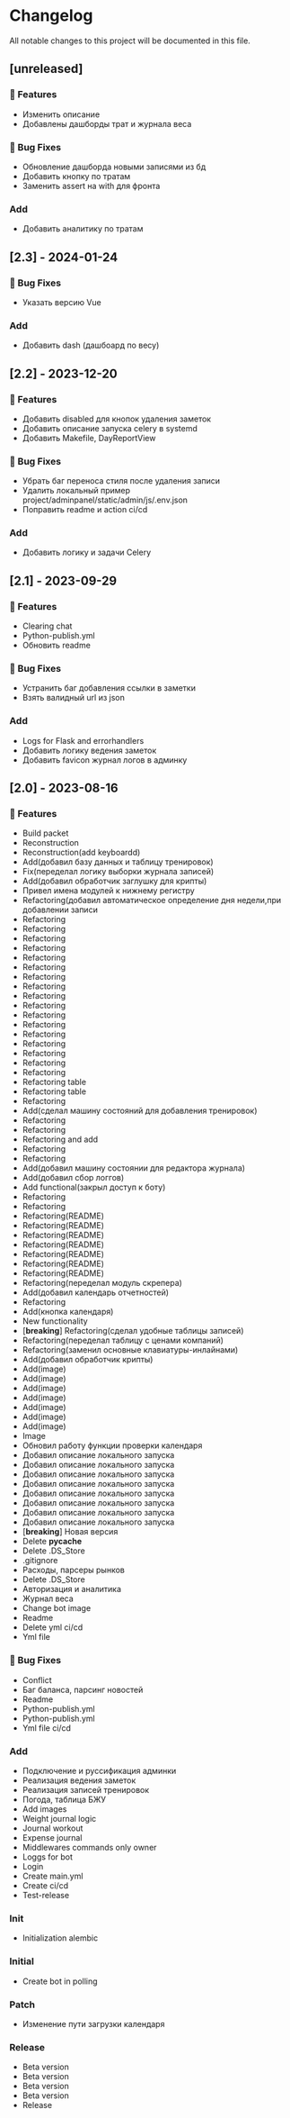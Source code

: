 # Changelog

All notable changes to this project will be documented in this file.

## [unreleased]

### 🚀 Features

- Изменить описание
- Добавлены дашборды трат и журнала веса

### 🐛 Bug Fixes

- Обновление дашборда новыми записями из бд
- Добавить кнопку по тратам
- Заменить assert на with  для фронта

### Add

- Добавить аналитику по тратам

## [2.3] - 2024-01-24

### 🐛 Bug Fixes

- Указать версию Vue

### Add

- Добавить dash (дашбоард по весу)

## [2.2] - 2023-12-20

### 🚀 Features

- Добавить disabled для кнопок удаления заметок
- Добавить описание запуска celery в systemd
- Добавить Makefile, DayReportView

### 🐛 Bug Fixes

- Убрать баг переноса стиля после удаления записи
- Удалить локальный пример project/adminpanel/static/admin/js/.env.json
- Поправить readme и action ci/cd

### Add

- Добавить логику и задачи Celery

## [2.1] - 2023-09-29

### 🚀 Features

- Clearing chat
- Python-publish.yml
- Обновить readme

### 🐛 Bug Fixes

- Устранить баг добавления ссылки в заметки
- Взять валидный url из json

### Add

- Logs for Flask and errorhandlers
- Добавить логику ведения заметок
- Добавить favicon журнал логов в админку

## [2.0] - 2023-08-16

### 🚀 Features

- Build packet
- Reconstruction
- Reconstruction(add keyboardd)
- Add(добавил базу данных и таблицу тренировок)
- Fix(переделал логику выборки журнала записей)
- Add(добавил обработчик заглушку для крипты)
- Привел имена модулей к нижнему регистру
- Refactoring(добавил автоматическое определение дня недели,при добавлении записи
- Refactoring
- Refactoring
- Refactoring
- Refactoring
- Refactoring
- Refactoring
- Refactoring
- Refactoring
- Refactoring
- Refactoring
- Refactoring
- Refactoring
- Refactoring
- Refactoring
- Refactoring
- Refactoring
- Refactoring
- Refactoring table
- Refactoring table
- Refactoring
- Add(сделал машину состояний для добавления тренировок)
- Refactoring
- Refactoring
- Refactoring and add
- Refactoring
- Refactoring
- Add(добавил машину состоянии для редактора журнала)
- Add(добавил сбор логгов)
- Add functional(закрыл доступ к боту)
- Refactoring
- Refactoring
- Refactoring(README)
- Refactoring(README)
- Refactoring(README)
- Refactoring(README)
- Refactoring(README)
- Refactoring(README)
- Refactoring(README)
- Refactoring(переделал модуль скрепера)
- Add(добавил календарь отчетностей)
- Refactoring
- Add(кнопка календаря)
- New functionality
- [**breaking**] Refactoring(сделал удобные таблицы записей)
- Refactoring(переделал таблицу с ценами компаний)
- Refactoring(заменил основные клавиатуры-инлайнами)
- Add(добавил обработчик крипты)
- Add(image)
- Add(image)
- Add(image)
- Add(image)
- Add(image)
- Add(image)
- Add(image)
- Image
- Обновил работу функции проверки календаря
- Добавил описание локального запуска
- Добавил описание локального запуска
- Добавил описание локального запуска
- Добавил описание локального запуска
- Добавил описание локального запуска
- Добавил описание локального запуска
- Добавил описание локального запуска
- Добавил описание локального запуска
- [**breaking**] Новая версия
- Delete  __pycache__
- Delete .DS_Store
- .gitignore
- Расходы, парсеры рынков
- Delete .DS_Store
- Авторизация и аналитика
- Журнал веса
- Change bot image
- Readme
- Delete yml ci/cd
- Yml file

### 🐛 Bug Fixes

- Conflict
- Баг баланса, парсинг новостей
- Readme
- Python-publish.yml
- Python-publish.yml
- Yml file ci/cd

### Add

- Подключение и руссификация админки
- Реализация ведения заметок
- Реализация записей тренировок
- Погода, таблица БЖУ
- Add images
- Weight journal logic
- Journal workout
- Expense journal
- Middlewares commands only owner
- Loggs for bot
- Login
- Сreate main.yml
- Create ci/cd
- Test-release

### Init

- Initialization alembic

### Initial

- Create bot in polling

### Patch

- Изменение пути загрузки календаря

### Release

- Beta version
- Beta version
- Beta version
- Beta version
- Release

<!-- generated by git-cliff -->

